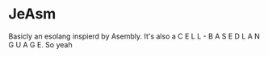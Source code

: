 # JeAsm
Basicly an esolang inspierd by Asembly. It's also a C E L L - B A S E D  L A N G U A G E. So yeah

